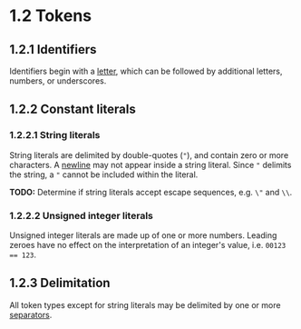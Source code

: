 
# 1.2 Tokens

## 1.2.1 Identifiers

Identifiers begin with a [letter][1.1.1], which can be followed by additional
letters, numbers, or underscores.

## 1.2.2 Constant literals

### 1.2.2.1 String literals

String literals are delimited by double-quotes (`"`), and contain zero or more
characters. A [newline][1.1.3.2] may not appear inside a string literal. Since
`"` delimits the string, a `"` cannot be included within the literal.

**TODO:** Determine if string literals accept escape sequences, e.g. `\"` and
`\\`.

### 1.2.2.2 Unsigned integer literals

Unsigned integer literals are made up of one or more numbers. Leading zeroes
have no effect on the interpretation of an integer's value, i.e. `00123 ==
123`.

## 1.2.3 Delimitation

All token types except for string literals may be delimited by one or more
[separators][1.1.3.1].


[1.1.1]: 1.1-symbols.md#111-letters
[1.1.3.1]: 1.1-symbols.md#1131-separators
[1.1.3.2]: 1.1-symbols.md#1132-newlines
